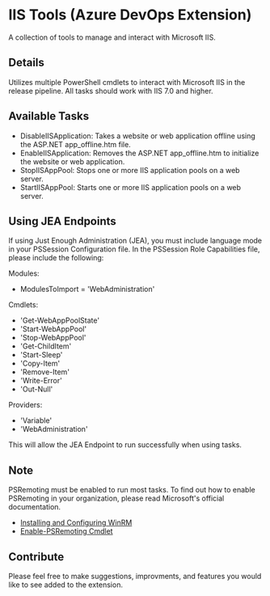 # IIS Tools (Azure DevOps Extension)

A collection of tools to manage and interact with Microsoft IIS.

## Details

Utilizes multiple PowerShell cmdlets to interact with Microsoft IIS in the release pipeline. All tasks should work with IIS 7.0 and higher.

## Available Tasks

- DisableIISApplication: Takes a website or web application offline using the ASP.NET app_offline.htm file.
- EnableIISApplication: Removes the ASP.NET app_offline.htm to initialize the website or web application.
- StopIISAppPool: Stops one or more IIS application pools on a web server. 
- StartIISAppPool: Starts one or more IIS application pools on a web server.

## Using JEA Endpoints

If using Just Enough Administration (JEA), you must include language mode in your PSSession Configuration file. In the PSSession Role Capabilities file, please include the following:

Modules:
- ModulesToImport = 'WebAdministration'

Cmdlets:
- 'Get-WebAppPoolState'
- 'Start-WebAppPool'
- 'Stop-WebAppPool'
- 'Get-ChildItem'
- 'Start-Sleep'
- 'Copy-Item'
- 'Remove-Item'
- 'Write-Error'
- 'Out-Null'

Providers:
- 'Variable'
- 'WebAdministration'

This will allow the JEA Endpoint to run successfully when using tasks. 

## Note

PSRemoting must be enabled to run most tasks. To find out how to enable PSRemoting in your organization, please read Microsoft's official documentation.

- [Installing and Configuring WinRM](https://docs.microsoft.com/en-us/windows/desktop/winrm/installation-and-configuration-for-windows-remote-management)
- [Enable-PSRemoting Cmdlet](https://docs.microsoft.com/en-us/powershell/module/microsoft.powershell.core/enable-psremoting?view=powershell-6)

## Contribute 

Please feel free to make suggestions, improvments, and features you would like to see added to the extension.
